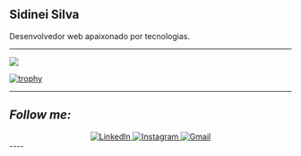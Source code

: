 

## Sidinei Silva
Desenvolvedor web apaixonado por tecnologias.

---


<img src="https://cr-ss-service.azurewebsites.net/api/ScreenShot?widget=summary&username=sidinei-silva&style=--border-radius:10px"/>

[![trophy](https://github-profile-trophy.vercel.app/?username=sidinei-silva&theme=onedark)](https://github.com/ryo-ma/github-profile-trophy)

 

---


<h2><i>Follow me:</i></h2>

<div align="center"> 

  <a href="https://www.linkedin.com/in/sidinei-silva-472570b2/" target="_blank">
    <img src="https://img.shields.io/badge/LinkedIn-%230077B5.svg?&style=flat-square&logo=linkedin&logoColor=white&color=3633cc" alt="LinkedIn">
  </a>

  <a href="https://www.instagram.com/sidinei.dev/" target="_blank">
    <img src="https://img.shields.io/badge/Instagram-%23E4405F.svg?&style=flat-square&logo=instagram&logoColor=white&color=3633cc" alt="Instagram">
  </a>
  

  <a href="mailto:sidinei.silva02@gmail.com" mailto="sidinei.silva02@gmail.com" target="_blank">
    <img src="https://img.shields.io/badge/Gmail-%231877F2.svg?&style=flat-square&logo=gmail&logoColor=white&color=3633cc" alt="Gmail">
  </a>
  

</div>
----
